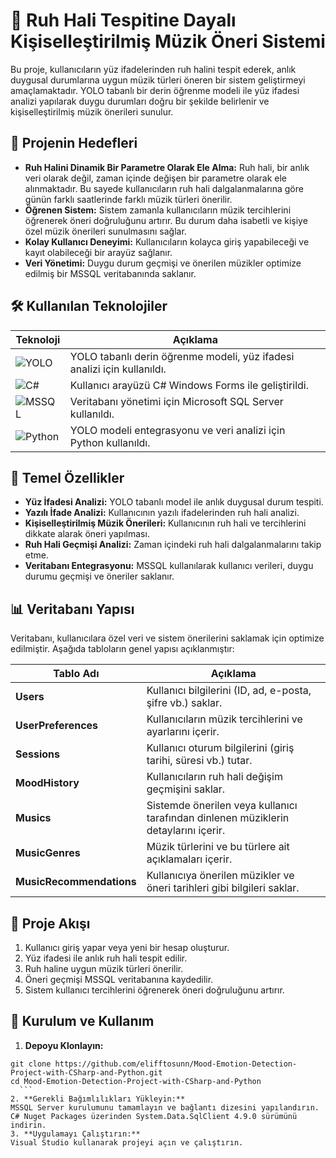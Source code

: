 # 🎵 Ruh Hali Tespitine Dayalı Kişiselleştirilmiş Müzik Öneri Sistemi

Bu proje, kullanıcıların yüz ifadelerinden ruh halini tespit ederek, anlık duygusal durumlarına uygun müzik türleri öneren bir sistem geliştirmeyi amaçlamaktadır. YOLO tabanlı bir derin öğrenme modeli ile yüz ifadesi analizi yapılarak duygu durumları doğru bir şekilde belirlenir ve kişiselleştirilmiş müzik önerileri sunulur.

## 🚀 Projenin Hedefleri
- **Ruh Halini Dinamik Bir Parametre Olarak Ele Alma:** Ruh hali, bir anlık veri olarak değil, zaman içinde değişen bir parametre olarak ele alınmaktadır. Bu sayede kullanıcıların ruh hali dalgalanmalarına göre günün farklı saatlerinde farklı müzik türleri önerilir.
- **Öğrenen Sistem:** Sistem zamanla kullanıcıların müzik tercihlerini öğrenerek öneri doğruluğunu artırır. Bu durum daha isabetli ve kişiye özel müzik önerileri sunulmasını sağlar.
- **Kolay Kullanıcı Deneyimi:** Kullanıcıların kolayca giriş yapabileceği ve kayıt olabileceği bir arayüz sağlanır.
- **Veri Yönetimi:** Duygu durum geçmişi ve önerilen müzikler optimize edilmiş bir MSSQL veritabanında saklanır.

## 🛠️ Kullanılan Teknolojiler

| Teknoloji                 | Açıklama                                                                                 |
|---------------------------|-----------------------------------------------------------------------------------------|
| ![YOLO](https://img.shields.io/badge/YOLO-DeepLearning-blue?style=flat-square) | YOLO tabanlı derin öğrenme modeli, yüz ifadesi analizi için kullanıldı.  |
| ![C#](https://img.shields.io/badge/C%23-WindowsForms-purple?style=flat-square) | Kullanıcı arayüzü C# Windows Forms ile geliştirildi.                      |
| ![MSSQL](https://img.shields.io/badge/MSSQL-Database-red?style=flat-square)   | Veritabanı yönetimi için Microsoft SQL Server kullanıldı.                |
| ![Python](https://img.shields.io/badge/Python-Programming%20Language-yellow?style=flat-square) | YOLO modeli entegrasyonu ve veri analizi için Python kullanıldı. |


## 🌟 Temel Özellikler
- **Yüz İfadesi Analizi:** YOLO tabanlı model ile anlık duygusal durum tespiti.
- **Yazılı İfade Analizi:** Kullanıcının yazılı ifadelerinden ruh hali analizi.
- **Kişiselleştirilmiş Müzik Önerileri:** Kullanıcının ruh hali ve tercihlerini dikkate alarak öneri yapılması.
- **Ruh Hali Geçmişi Analizi:** Zaman içindeki ruh hali dalgalanmalarını takip etme.
- **Veritabanı Entegrasyonu:** MSSQL kullanılarak kullanıcı verileri, duygu durumu geçmişi ve öneriler saklanır.

## 📊 Veritabanı Yapısı

Veritabanı, kullanıcılara özel veri ve sistem önerilerini saklamak için optimize edilmiştir. Aşağıda tabloların genel yapısı açıklanmıştır:

| Tablo Adı               | Açıklama                                                                                   |
|--------------------------|-------------------------------------------------------------------------------------------|
| **Users**               | Kullanıcı bilgilerini (ID, ad, e-posta, şifre vb.) saklar.                                |
| **UserPreferences**     | Kullanıcıların müzik tercihlerini ve ayarlarını içerir.                                   |
| **Sessions**            | Kullanıcı oturum bilgilerini (giriş tarihi, süresi vb.) tutar.                            |
| **MoodHistory**         | Kullanıcıların ruh hali değişim geçmişini saklar.                                         |
| **Musics**              | Sistemde önerilen veya kullanıcı tarafından dinlenen müziklerin detaylarını içerir.       |
| **MusicGenres**         | Müzik türlerini ve bu türlere ait açıklamaları içerir.                                    |
| **MusicRecommendations** | Kullanıcıya önerilen müzikler ve öneri tarihleri gibi bilgileri saklar.                   |

## 📖 Proje Akışı
1. Kullanıcı giriş yapar veya yeni bir hesap oluşturur.
2. Yüz ifadesi ile anlık ruh hali tespit edilir.
3. Ruh haline uygun müzik türleri önerilir.
4. Öneri geçmişi MSSQL veritabanına kaydedilir.
5. Sistem kullanıcı tercihlerini öğrenerek öneri doğruluğunu artırır.

## 📂 Kurulum ve Kullanım
  1. **Depoyu Klonlayın:**
   ```
   git clone https://github.com/elifftosunn/Mood-Emotion-Detection-Project-with-CSharp-and-Python.git
   cd Mood-Emotion-Detection-Project-with-CSharp-and-Python
	 ```
  2. **Gerekli Bağımlılıkları Yükleyin:**
  MSSQL Server kurulumunu tamamlayın ve bağlantı dizesini yapılandırın.
  C# Nuget Packages üzerinden System.Data.SqlClient 4.9.0 sürümünü indirin.
  3. **Uygulamayı Çalıştırın:**
  Visual Studio kullanarak projeyi açın ve çalıştırın.
